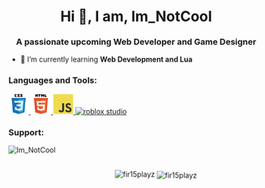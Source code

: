 <h1 align="center">Hi 👋, I am, Im_NotCool</h1>
<h3 align="center">A passionate upcoming Web Developer and Game Designer</h3>

- 🌱 I’m currently learning **Web Development and Lua**

<h3 align="left">Languages and Tools:</h3>
<p align="left"> 
  <a href="https://www.w3schools.com/css/" target="_blank" rel="noreferrer"> <img src="https://raw.githubusercontent.com/devicons/devicon/master/icons/css3/css3-original-wordmark.svg" alt="css3" width="40" height="40"/> </a> 
  <a href="https://www.w3.org/html/" target="_blank" rel="noreferrer"> <img src="https://raw.githubusercontent.com/devicons/devicon/master/icons/html5/html5-original-wordmark.svg" alt="html5" width="40" height="40"/> </a> 
  <a href="https://developer.mozilla.org/en-US/docs/Web/JavaScript" target="_blank" rel="noreferrer"> <img src="https://raw.githubusercontent.com/devicons/devicon/master/icons/javascript/javascript-original.svg" alt="javascript" width="40" height="40"/> </a> 
  <a href="https://create.roblox.com" target="_blank" rel="noreferrer"> <img src="https://github.com/user-attachments/assets/5931e085-eb1a-4851-a17b-946a076649ea" alt="roblox studio" width="40" height="40"/> </a> 
</p>

<h3 align="left">Support:</h3>
<p>
  <a href="https://www.buymeacoffee.com/Im_NotCool"> <img align="left" src="https://cdn.buymeacoffee.com/buttons/v2/default-yellow.png" height="50" width="210" alt="Im_NotCool" /></a>
</p>

<br><br>

<p><img align="left" src="https://github-readme-stats.vercel.app/api/top-langs?username=fir15playz&show_icons=true&locale=en&layout=compact" alt="fir15playz" /></p>

<p>&nbsp;<img align="center" src="https://github-readme-stats.vercel.app/api?username=fir15playz&show_icons=true&locale=en" alt="fir15playz" /></p>
